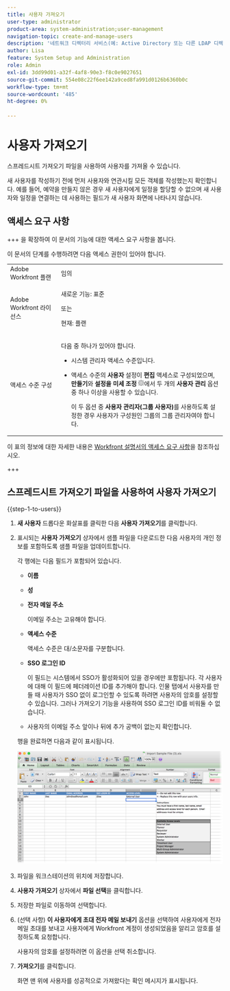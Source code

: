 ```yaml
---
title: 사용자 가져오기
user-type: administrator
product-area: system-administration;user-management
navigation-topic: create-and-manage-users
description: '네트워크 디렉터리 서비스(예: Active Directory 또는 다른 LDAP 디렉터리)의 사용자를 동기화하여 Adobe Workfront 사이트로 사용자를 가져오거나 스프레드시트 가져오기 파일을 사용하여 사용자를 가져올 수 있습니다.'
author: Lisa
feature: System Setup and Administration
role: Admin
exl-id: 3dd99d01-a32f-4af8-90e3-f8c0e9027651
source-git-commit: 554e08c22f6ee142a9ced8fa991d0126b6360b0c
workflow-type: tm+mt
source-wordcount: '485'
ht-degree: 0%

---
```


# 사용자 가져오기

<!--

>[!IMPORTANT]
>
>The procedure described on this page applies only to organizations that have not yet been onboarded to the Admin Console. If your organization has been onboarded to the Adobe Admin Console, you must perform this action through the Adobe Admin Console.
>
>For instructions on editing a user's profile in the Adobe Admin Console, see the section "Add users" in the article [Bulk Upload Users](https://helpx.adobe.com/kr/enterprise/using/bulk-upload-users.html) or contact your Adobe Admin Console Administrator.
>
>For a list of procedures that differ based on whether your organization has been onboarded to the Adobe Admin Console, see [Platform-based administration differences (Adobe Workfront/Adobe Business Platform)](../../../administration-and-setup/get-started-wf-administration/actions-in-admin-console.md).

-->

스프레드시트 가져오기 파일을 사용하여 사용자를 가져올 수 있습니다.

새 사용자를 작성하기 전에 먼저 사용자와 연관시킬 모든 객체를 작성했는지 확인합니다. 예를 들어, 예약을 만들지 않은 경우 새 사용자에게 일정을 할당할 수 없으며 새 사용자와 일정을 연결하는 데 사용하는 필드가 새 사용자 화면에 나타나지 않습니다.

## 액세스 요구 사항

+++ 을 확장하여 이 문서의 기능에 대한 액세스 요구 사항을 봅니다.

이 문서의 단계를 수행하려면 다음 액세스 권한이 있어야 합니다.

<table style="table-layout:auto"> 
 <col> 
 <col> 
 <tbody> 
  <tr> 
   <td role="rowheader">Adobe Workfront 플랜</td> 
   <td>임의</td> 
  </tr> 
  <tr> 
   <td role="rowheader">Adobe Workfront 라이선스</td> 
   <td><p>새로운 기능: 표준</p><p>또는</p><p>현재: 플랜</p></td> 
  </tr> 
  <tr> 
   <td role="rowheader">액세스 수준 구성</td> 
   <td> <p>다음 중 하나가 있어야 합니다.</p> 
    <ul> 
     <li> <p>시스템 관리자 액세스 수준입니다. </li> 
     <li> <p>액세스 수준의 <b>사용자</b> 설정이 <b>편집</b> 액세스로 구성되었으며, <b>만들기</b>와 <b>설정을 미세 조정</b> <img src="assets/gear-icon-in-access-levels.png">에서 두 개의 <b>사용자 관리</b> 옵션 중 하나 이상을 사용할 수 있습니다. </p> <p>이 두 옵션 중 <b>사용자 관리자(그룹 사용자)</b>를 사용하도록 설정한 경우 사용자가 구성원인 그룹의 그룹 관리자여야 합니다.</p> </li> 
    </ul> </td> 
  </tr> 
 </tbody> 
</table>

이 표의 정보에 대한 자세한 내용은 [Workfront 설명서의 액세스 요구 사항](/help/quicksilver/administration-and-setup/add-users/access-levels-and-object-permissions/access-level-requirements-in-documentation.md)을 참조하십시오.

+++

## 스프레드시트 가져오기 파일을 사용하여 사용자 가져오기

{{step-1-to-users}}

1. **새 사용자** 드롭다운 화살표를 클릭한 다음 **사용자 가져오기**&#x200B;를 클릭합니다.

1. 표시되는 **사용자 가져오기** 상자에서 샘플 파일을 다운로드한 다음 사용자의 개인 정보를 포함하도록 샘플 파일을 업데이트합니다.

   각 행에는 다음 필드가 포함되어 있습니다.

   * **이름**
   * **성**
   * **전자 메일 주소**

     이메일 주소는 고유해야 합니다.

   * **액세스 수준**

     액세스 수준은 대/소문자를 구분합니다.

   * **SSO 로그인 ID**

     이 필드는 시스템에서 SSO가 활성화되어 있을 경우에만 포함됩니다. 각 사용자에 대해 이 필드에 페더레이션 ID를 추가해야 합니다. 인물 탭에서 사용자를 만들 때 사용자가 SSO 없이 로그인할 수 있도록 하려면 사용자의 암호를 설정할 수 있습니다. 그러나 가져오기 기능을 사용하여 SSO 로그인 ID를 비워둘 수 없습니다.

   * 사용자의 이메일 주소 앞이나 뒤에 추가 공백이 없는지 확인합니다.

   행을 완료하면 다음과 같이 표시됩니다.

   ![new-users.png 가져오기](assets/importing-new-users.png)

1. 파일을 워크스테이션의 위치에 저장합니다.
1. **사용자 가져오기** 상자에서 **파일 선택**&#x200B;을 클릭합니다.

1. 저장한 파일로 이동하여 선택합니다.
1. (선택 사항) **이 사용자에게 초대 전자 메일 보내기** 옵션을 선택하여 사용자에게 전자 메일 초대를 보내고 사용자에게 Workfront 계정이 생성되었음을 알리고 암호를 설정하도록 요청합니다.

   사용자의 암호를 설정하려면 이 옵션을 선택 취소합니다.

1. **가져오기**&#x200B;를 클릭합니다.

   화면 맨 위에 사용자를 성공적으로 가져왔다는 확인 메시지가 표시됩니다.
